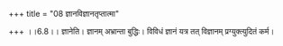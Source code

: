 +++
title = "08 ज्ञानविज्ञानतृप्तात्मा"

+++
।।6.8।। ज्ञानेति। ज्ञानम् अभ्रान्ता बुद्धिः। विविधं ज्ञानं यत्र तत् विज्ञानम् प्रग्युक्त्युदितं कर्म।
